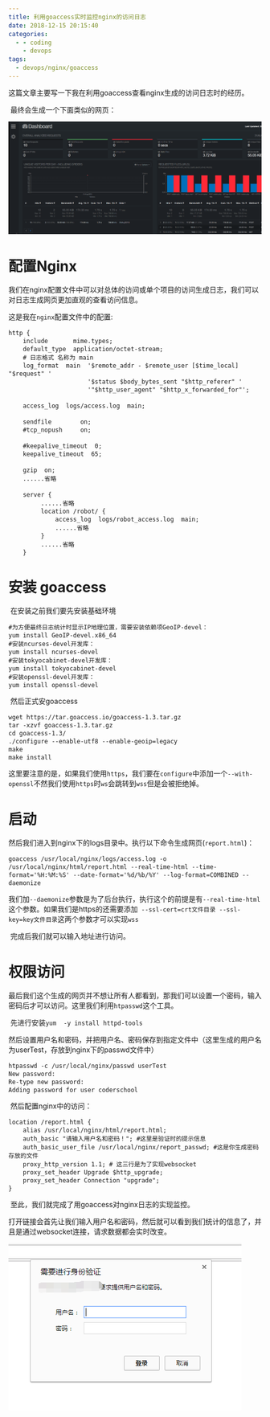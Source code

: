 ```yaml
---
title: 利用goaccess实时监控nginx的访问日志
date: 2018-12-15 20:15:40
categories:
  - - coding
    - devops
tags:
  - devops/nginx/goaccess
---
```


这篇文章主要写一下我在利用goaccess查看nginx生成的访问日志时的经历。

​	最终会生成一个下面类似的网页：

![goaccess网页](https://raw.githubusercontent.com/liunaijie/images/master/image-20181220155818036.png)

<!--more-->

# 配置Nginx

​	我们在nginx配置文件中可以对总体的访问或单个项目的访问生成日志，我们可以对日志生成网页更加直观的查看访问信息。

这是我在`nginx`配置文件中的配置:

```nginx
http {
    include       mime.types;
    default_type  application/octet-stream;
	# 日志格式 名称为 main
    log_format  main  '$remote_addr - $remote_user [$time_local] "$request" '
                      '$status $body_bytes_sent "$http_referer" '
                      '"$http_user_agent" "$http_x_forwarded_for"';

    access_log  logs/access.log  main;

    sendfile        on;
    #tcp_nopush     on;

    #keepalive_timeout  0;
    keepalive_timeout  65;

    gzip  on;
    ......省略
    
    server {
         ......省略
         location /robot/ {
             access_log  logs/robot_access.log  main;
             ......省略
         }
         ......省略
    }
```

# 安装 goaccess

​		在安装之前我们要先安装基础环境

```shell
#为方便最终日志统计时显示IP地理位置，需要安装依赖项GeoIP-devel：
yum install GeoIP-devel.x86_64
#安装ncurses-devel开发库：
yum install ncurses-devel
#安装tokyocabinet-devel开发库：
yum install tokyocabinet-devel
#安装openssl-devel开发库：
yum install openssl-devel
```

​	然后正式安goaccess

```shell
wget https://tar.goaccess.io/goaccess-1.3.tar.gz
tar -xzvf goaccess-1.3.tar.gz
cd goaccess-1.3/
./configure --enable-utf8 --enable-geoip=legacy
make
make install
```

​	这里要注意的是，如果我们使用`https`，我们要在`configure`中添加一个`--with-openssl`不然我们使用`https`时`ws`会跳转到`wss`但是会被拒绝掉。

# 启动

然后我们进入到nginx下的logs目录中。执行以下命令生成网页(`report.html`)：

```shell
goaccess /usr/local/nginx/logs/access.log -o /usr/local/nginx/html/report.html --real-time-html --time-format='%H:%M:%S' --date-format='%d/%b/%Y' --log-format=COMBINED --daemonize
```

​	我们加`--daemonize`参数是为了后台执行，执行这个的前提是有`--real-time-html`这个参数。如果我们是https的还需要添加` --ssl-cert=crt文件目录 --ssl-key=key文件目录`这两个参数才可以实现`wss`

​	完成后我们就可以输入地址进行访问。

# 权限访问

​	最后我们这个生成的网页并不想让所有人都看到，那我们可以设置一个密码，输入密码后才可以访问。这里我们利用`htpasswd`这个工具。

​	先进行安装`yum  -y install httpd-tools`

​	然后设置用户名和密码，并把用户名、密码保存到指定文件中（这里生成的用户名为userTest，存放到nginx下的passwd文件中）

```shell
htpasswd -c /usr/local/nginx/passwd userTest
New password: 
Re-type new password: 
Adding password for user coderschool 
```

​	然后配置nginx中的访问：

```nginx
location /report.html {
    alias /usr/local/nginx/html/report.html;
    auth_basic "请输入用户名和密码！"; #这里是验证时的提示信息 
    auth_basic_user_file /usr/local/nginx/report_passwd; #这是你生成密码存放的文件
    proxy_http_version 1.1; # 这三行是为了实现websocket
    proxy_set_header Upgrade $http_upgrade;
    proxy_set_header Connection "upgrade";
}
```

​	至此，我们就完成了用goaccess对nginx日志的实现监控。

​	打开链接会首先让我们输入用户名和密码，然后就可以看到我们统计的信息了，并且是通过websocket连接，请求数据都会实时改变。

![网页访问加限制](https://raw.githubusercontent.com/liunaijie/images/master/auth1.png)

​	